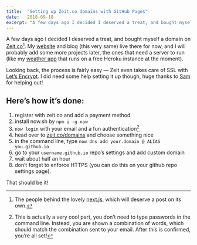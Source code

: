 ```yaml
---
title:  "Setting up Zeit.co domains with GitHub Pages"
date:   2018-09-18
excerpt: "A few days ago I decided I deserved a treat, and bought myself a domain on Zeit.co. Their domains work best with Now deploys, but itʼs not that hard to set it up with GitHub Pages."
---
```


A few days ago I decided I deserved a treat, and bought myself a domain on [Zeit.co](https://zeit.co/domains)[^1]. My [website](https://eszter.space) and blog (this very same) live there for now, and I will probably add some more projects later, the ones that need a server to run (like my [weather app](https://swtr.herokuapp.com) that runs on a free Heroku instance at the moment).

Looking back, the process is fairly easy — Zeit even takes care of SSL with [Let’s Encrypt](https://letsencrypt.org). I did need some help setting it up though, huge thanks to [Sam](https://samu.space) for helping out!

## Hereʼs how itʼs done:

1. register with zeit.co and add a payment method
2. install now.sh by `npm i -g now`
3. `now login` with your email and a fun authentication[^2]
4. head over to [zeit.co/domains](https://zeit.co/domains) and choose something nice
5. in the command line, type `now dns add your.domain @ ALIAS you.github.io`
6. go to your `username.github.io` repo’s settings and add custom domain
7. wait about half an hour
8. donʼt forget to enforce HTTPS (you can do this on your github repo settings page).

That should be it!

[^1]: The people behind the lovely [next.js](https://github.com/zeit/next.js), which will deserve a post on its own.
[^2]: This is actually a very cool part, you donʼt need to type passwords in the command line. Instead, you are shown a combination of words, which should match the combination sent to your email. After this is confirmed, youʼre all set!

